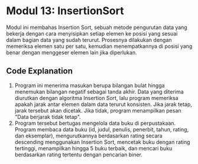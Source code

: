 # Modul 13: InsertionSort
Modul ini membahas Insertion Sort, sebuah metode pengurutan data yang bekerja dengan cara menyisipkan setiap elemen ke posisi yang sesuai dalam bagian data yang sudah terurut. Prosesnya dilakukan dengan memeriksa elemen satu per satu, kemudian menempatkannya di posisi yang benar dengan menggeser elemen lain jika diperlukan. 

## Code Explanation
1. Program ini menerima masukan berupa bilangan bulat hingga menemukan bilangan negatif sebagai tanda akhir. Data yang diterima diurutkan dengan algoritma Insertion Sort, lalu program memeriksa apakah jarak antar elemen dalam data terurut konsisten. Jika jarak tetap, jarak tersebut akan dicetak. Jika tidak, program menampilkan pesan "Data berjarak tidak tetap".
2. Program tersebut bertugas mengelola data buku di perpustakaan. Program membaca data buku (id, judul, penulis, penerbit, tahun, rating, dan eksemplar), mengurutkannya berdasarkan rating secara descending menggunakan Insertion Sort, mencetak buku dengan rating tertinggi, menampilkan hingga 5 buku terbaik, dan mencari buku berdasarkan rating tertentu dengan pencarian biner.
